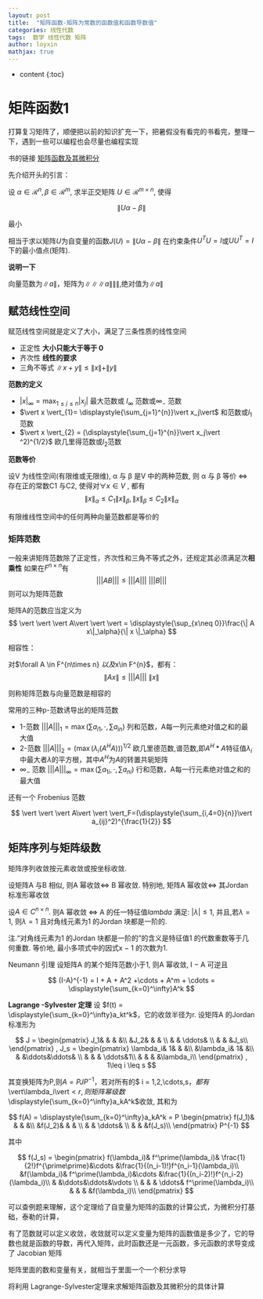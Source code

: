 ```yaml
---
layout: post
title:  "矩阵函数-矩阵为常数的函数值和函数导数值"
categories: 线性代数
tags:  数学 线性代数 矩阵
author: loyxin
mathjax: true
---
```


* content
{:toc}

# 矩阵函数1
打算复习矩阵了，顺便把以前的知识扩充一下，把暑假没有看完的书看完，整理一下，遇到一些可以编程也会尽量也编程实现

书的链接
[矩阵函数及其微积分](http://q9j638k64.bkt.clouddn.com/blog/pdf/matrix_function.pdf)

先介绍开头的引言：

设 $\alpha\in\mathcal{R}^n,\beta\in \mathcal{R}^m$, 求半正交矩阵 $U\in \mathcal{R}^{m\times n}$, 使得

$$
\|U\alpha-\beta\|
$$

最小

相当于求以矩阵$U$为自变量的函数$J(U) = \| Uα − β\|$ 在约束条件$U^TU = I$或$UU^T = I$下的最小值点(矩阵).

**说明一下**

向量范数为$\| a \|$，矩阵为$\|\|\|a\|\|\|$,绝对值为$\| a \|$

## 赋范线性空间
赋范线性空间就是定义了大小，满足了三条性质的线性空间
- 正定性 **大小只能大于等于 0**
- 齐次性 **线性的要求**
- 三角不等式 $\| x +y \| \leq \| x \| + \| y \|$

**范数的定义**
-  $\vert x \vert_{\infty} = \displaystyle{\max_{1\leq j \leq n}} \vert x_j \vert$ 最大范数或 $l_{\infty}$ 范数或$\infty_-$ 范数
-  $\vert x \vert_{1}= \displaystyle{\sum_{j=1}^{n}}\vert x_j\vert$  和范数或$l_1$范数
-  $\vert x \vert_{2} = (\displaystyle{\sum_{j=1}^{n}}\vert x_j\vert ^2)^{1/2}$   欧几里得范数或$l_2$范数

**范数等价**

设V 为线性空间(有限维或无限维), α 与 β 是V 中的两种范数, 则 α 与 β 等价 $\Longleftrightarrow$ 存在正的常数C1 与C2, 使得对$\forall x \in V$ , 都有
$$
\| x \|_\alpha \leq C_1\| x \|_\beta, \| x \|_\beta \leq C_2 \| x \|_\alpha
$$

有限维线性空间中的任何两种向量范数都是等价的

### 矩阵范数
一般来讲矩阵范数除了正定性，齐次性和三角不等式之外，还规定其必须满足次**相乘性**
如果在$F^{n\times n}$有
$$
\vert \vert \vert AB\vert\vert\vert \leq \vert\vert\vert A \vert\vert\vert \ \vert\vert\vert B \vert\vert\vert
$$
则可以为矩阵范数

矩阵A的范数应当定义为
$$
\vert \vert \vert A\vert \vert \vert  = \displaystyle{\sup_{x\neq 0}}\frac{\| A x\|_\alpha}{\| x \|_\alpha}
$$

相容性：

对$\forall A \in F^{n\times n} $以及$x\in F^{n}$，都有：
$$
\| A x\| \leq \vert \vert \vert A\vert \vert \vert \  \| x\|
$$

则称矩阵范数与向量范数是相容的

常用的三种p-范数诱导出的矩阵范数

- 1-范数 $\vert \vert \vert A\vert \vert \vert_1=\max(\sum{a_{i1}},\cdot,\sum{a_{in}})$ 列和范数，A每一列元素绝对值之和的最大值
- 2-范数 $\vert \vert \vert  A\vert \vert \vert_{2}=(\max(\lambda_{i}(A^H A)))^{1/2}$ 欧几里德范数,谱范数,即$A^H*A$特征值$\lambda_i$中最大者$\lambda$的平方根，其中$A^H$为$A$的转置共轭矩阵
- $\infty_-$ 范数 $\vert \vert \vert A\vert \vert \vert_\infty=\max(\sum{a_{1i}},\cdot,\sum{a_{ni}})$ 行和范数，A每一行元素绝对值之和的最大值

还有一个 Frobenius 范数

$$
\vert \vert \vert A\vert \vert \vert_F=(\displaystyle{\sum_{i,4=0}{n}}\vert a_{ij}^2)^{\frac{1}{2}}
$$

## 矩阵序列与矩阵级数

矩阵序列收敛按元素收敛或按坐标收敛.

设矩阵A 与B 相似, 则A 幂收敛$\Longleftrightarrow$ B 幂收敛. 特别地, 矩阵A 幂收敛$\Longleftrightarrow$ 其Jordan 标准形幂收敛

设$A\in C^{n\times n}$. 则A 幂收敛 $\Longleftrightarrow$ A 的任一特征值$lambda$ 满足: $\vert\lambda\vert\leq 1$, 并且,若$\lambda = 1$, 则$\lambda =1$ 且对角线元素为1 的Jordan 块都是一阶的.

注.“对角线元素为1 的Jordan 块都是一阶的”的含义是特征值1 的代数重数等于几何重数. 等价地, 最小多项式中的因式x − 1 的次数为1.

Neumann 引理 设矩阵A 的某个矩阵范数小于1, 则A 幂收敛, I − A 可逆且

$$
(I-A)^{-1} = I + A + A^2 +\cdots + A^m + \cdots = \displaystyle{\sum_{k=0}^\infty}A^k
$$

**Lagrange -Sylvester 定理** 设 $f(t) = \displaystyle{\sum_{k=0}^\infty}a_kt^k$，它的收敛半径为r. 设矩阵A 的Jordan 标准形为

$$
J =
\begin{pmatrix}
  J_1& & & &\\
   &J_2& & &  \\
   & & \ddots& \\
   & & &J_s\\
\end{pmatrix}
,
J_s = 
\begin{pmatrix}
\lambda_i& 1& & &\\
&\lambda_i& 1& &\\
& &\ddots&\ddots& \\
& & & \ddots&1\\
& & & &\lambda_i\\
\end{pmatrix}
,
1\leq i \leq s
$$

其变换矩阵为P,则$A=PJP^{-1}$，若对所有的$ i = 1,2,\cdots,s$，都有$\vert\lambda_i\vert$<r,则矩阵幂级数$\displaystyle{\sum_{k=0}^\infty}a_kA^k$收敛, 其和为

$$
f(A) = \displaystyle{\sum_{k=0}^\infty}a_kA^k = P 
\begin{pmatrix}
  f(J_1)& & & &\\
   &f(J_2)& & &  \\
   & & \ddots& \\
   & & &f(J_s)\\
\end{pmatrix}
P^{-1}
$$

其中

$$
f(J_s) = 
\begin{pmatrix}
f(\lambda_i)& f^\prime(\lambda_i)& \frac{1}{2!}f^{\prime\prime}&\cdots &\frac{1}{(n_i-1)!}f^{n_i-1}(\lambda_i)\\
&f(\lambda_i)& f^\prime(\lambda_i)&\cdots &\frac{1}{(n_i-2)!}f^{n_i-2}(\lambda_i)\\
& &\ddots&\ddots&\vdots \\
& & & \ddots& f^\prime(\lambda_i)\\
& & & &f(\lambda_i)\\
\end{pmatrix}
$$

可以查例题来理解，这个定理给了自变量为矩阵的函数的计算公式，为微积分打基础，泰勒的计算，

有了范数就可以定义收敛，收敛就可以定义变量为矩阵的函数值是多少了，它的导数也就是函数的导数，再代入矩阵，此时函数还是一元函数，多元函数的求导变成了 Jacobian 矩阵

矩阵里面的数和变量有关，就相当于里面一个一个积分求导

将利用 Lagrange-Sylvester定理来求解矩阵函数及其微积分的具体计算